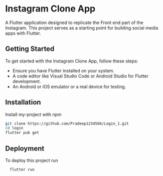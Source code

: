 # Instagram Clone App
A Flutter application designed to replicate the Front end part of the Instagram. This project serves as a starting point for building social media apps with Flutter.

## Getting Started

To get started with the Instagram Clone App, follow these steps:

- Ensure you have Flutter installed on your system.
- A code editor like Visual Studio Code or Android Studio for Flutter development.
- An Android or iOS emulator or a real device for testing.

## Installation

Install my-project with npm

```bash
git clone https://github.com/Pradeep1234566/Login_1.git
cd login
flutter pub get

```
    
## Deployment

To deploy this project run

```bash
  flutter run
```
